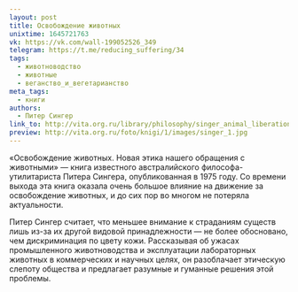 ```yaml
---
layout: post
title: Освобождение животных
unixtime: 1645721763
vk: https://vk.com/wall-199052526_349
telegram: https://t.me/reducing_suffering/34
tags:
  - животноводство
  - животные
  - веганство_и_вегетарианство
meta_tags:
  - книги
authors:
  - Питер Сингер
link_to: http://vita.org.ru/library/philosophy/singer_animal_liberation.htm
preview: http://vita.org.ru/foto/knigi/1/images/singer_1.jpg
---
```

«Освобождение животных. Новая этика нашего обращения с животными» — книга известного австралийского философа-утилитариста Питера Сингера, опубликованная в 1975 году. Со времени выхода эта книга оказала очень большое влияние на движение за освобождение животных, и до сих пор во многом не потеряла актуальности.

Питер Сингер считает, что меньшее внимание к страданиям существ лишь из-за их другой видовой принадлежности — не более обосновано, чем дискриминация по цвету кожи. Рассказывая об ужасах промышленного животноводства и эксплуатации лабораторных животных в коммерческих и научных целях, он разоблачает этическую слепоту общества и предлагает разумные и гуманные решения этой проблемы.